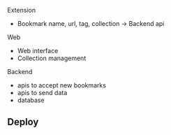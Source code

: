 

Extension
- Bookmark name, url, tag, collection  -> Backend api

Web
- Web interface
- Collection management
  
Backend
- apis to accept new bookmarks
- apis to send data
- database

Deploy
- 